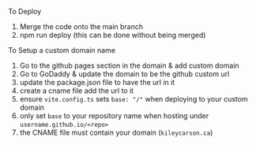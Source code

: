 To Deploy 

1. Merge the code onto the main branch 
2. npm run deploy (this can be done without being merged)

To Setup a custom domain name 

1. Go to the github pages section in the domain & add custom domain 
2. Go to GoDaddy & update the domain to be the github custom url 
3. update the package.json file to have the url in it 
4. create a cname file add the url to it
5. ensure `vite.config.ts` sets `base: "/"` when deploying to your custom domain
6. only set `base` to your repository name when hosting under `username.github.io/<repo>`
7. the CNAME file must contain your domain (`kileycarson.ca`)